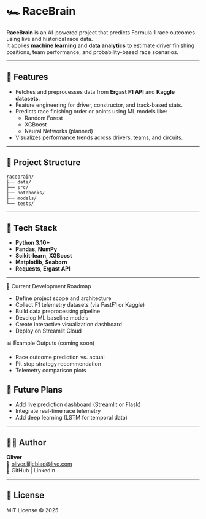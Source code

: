 # 🏎️ RaceBrain

**RaceBrain** is an AI-powered project that predicts Formula 1 race outcomes using live and historical race data.  
It applies **machine learning** and **data analytics** to estimate driver finishing positions, team performance, and probability-based race scenarios.

---

## 🚀 Features
- Fetches and preprocesses data from **Ergast F1 API** and **Kaggle datasets**.
- Feature engineering for driver, constructor, and track-based stats.
- Predicts race finishing order or points using ML models like:
  - Random Forest
  - XGBoost
  - Neural Networks (planned)
- Visualizes performance trends across drivers, teams, and circuits.

---

## 📂 Project Structure
```
racebrain/
├── data/
├── src/
├── notebooks/
├── models/
└── tests/
```

---

## 🧰 Tech Stack
- **Python 3.10+**
- **Pandas**, **NumPy**
- **Scikit-learn**, **XGBoost**
- **Matplotlib**, **Seaborn**
- **Requests**, **Ergast API**

---

🧪 Current Development Roadmap
- Define project scope and architecture
- Collect F1 telemetry datasets (via FastF1 or Kaggle)
- Build data preprocessing pipeline
- Develop ML baseline models
- Create interactive visualization dashboard
- Deploy on Streamlit Cloud
 
📊 Example Outputs (coming soon)
- Race outcome prediction vs. actual
- Pit stop strategy recommendation
- Telemetry comparison plots

## 🔮 Future Plans
- Add live prediction dashboard (Streamlit or Flask)
- Integrate real-time race telemetry
- Add deep learning (LSTM for temporal data)

---

## 🧑‍💻 Author
**Oliver**  
📧 oliver.liljeblad@live.com  
💼 GitHub | LinkedIn

---

## 📜 License
MIT License © 2025

